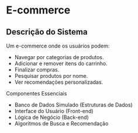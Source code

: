 # E-commerce
## Descrição do Sistema

Um e-commerce onde os usuários podem:
- Navegar por categorias de produtos.
- Adicionar e remover itens do carrinho.
- Finalizar compras.
- Pesquisar produtos por nome.
- Ver recomendações personalizadas.

Componentes Essenciais

- Banco de Dados Simulado (Estruturas de Dados)
- Interface do Usuário (Front-end)
- Lógica de Negócio (Back-end)
- Algoritmos de Busca e Recomendação
